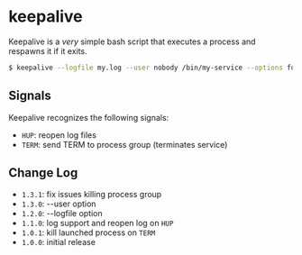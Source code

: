keepalive
=========
Keepalive is a *very* simple bash script that executes a process and respawns
it if it exits.

```sh
$ keepalive --logfile my.log --user nobody /bin/my-service --options foo
```

Signals
-------
Keepalive recognizes the following signals:

 * `HUP`: reopen log files
 * `TERM`: send TERM to process group (terminates service)

Change Log
----------
 * `1.3.1`: fix issues killing process group
 * `1.3.0`: --user option
 * `1.2.0`: --logfile option
 * `1.1.0`: log support and reopen log on `HUP`
 * `1.0.1`: kill launched process on `TERM`
 * `1.0.0`: initial release
